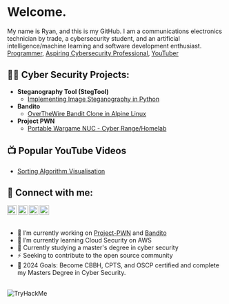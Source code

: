 # Welcome. 
My name is Ryan, and this is my GitHub.
I am a communications electronics technician by trade, a cybersecurity student, and an artificial intelligence/machine learning and software development enthusiast.<br>
<a href="https://github.com/rmcmillan34">Programmer</a>, <a href="https://www.linkedin.com/in/ryan-mcmillan34/">Aspiring Cybersecurity Professional</a>, <a href="https://www.youtube.com/c/RizzSec">YouTuber</a>

<h2>👨‍💻 Cyber Security Projects:</h2>

- <b>Steganography Tool (StegTool)</b>
  - [Implementing Image Steganography in Python](https://github.com/rmcmillan34/StegTool/)
- <b>Bandito</b>
  - [OverTheWire Bandit Clone in Alpine Linux](https://github.com/rmcmillan34/bandito/)
- <b>Project PWN</b>
  - [Portable Wargame NUC - Cyber Range/Homelab](https://github.com/rmcmillan34/Project-PWN)

<h2>📺 Popular YouTube Videos</h2>

- [Sorting Algorithm Visualisation](https://www.youtube.com/watch?v=tQvWBGxPVtM)

## 🤳 Connect with me:

[<img align="left" alt="JoshMadakor | YouTube" width="22px" src="https://cdn.jsdelivr.net/npm/simple-icons@v3/icons/youtube.svg" />][youtube]
[<img align="left" alt="RizzSec     | Twitter" width="22px" src="https://cdn.jsdelivr.net/npm/simple-icons@v3/icons/twitter.svg" />][twitter]
[<img align="left" alt="JoshMadakor | LinkedIn" width="22px" src="https://cdn.jsdelivr.net/npm/simple-icons@v3/icons/linkedin.svg" />][linkedin]
[<img align="left" alt="JoshMadakor | Instagram" width="22px" src="https://cdn.jsdelivr.net/npm/simple-icons@v3/icons/instagram.svg" />][instagram]

[twitter]: https://twitter.com/RizzSec
[youtube]: https://www.youtube.com/c/RizzSec
[instagram]: https://www.instagram.com/RizzSec34
[linkedin]: https://linkedin.com/in/ryan-mcmillan34
<br>
---

- 🔭 I’m currently working on [Project-PWN](https://github.com/rmcmillan34/Project-PWN/) and [Bandito](https://github.com/rmcmillan34/bandito/)
- 🌱 I’m currently learning Cloud Security on AWS
- 🤖 Currently studying a master's degree in cyber security
- ⚡️ Seeking to contribute to the open source community
- 🎯 2024 Goals: Become CBBH, CPTS, and OSCP certified and complete my Masters Degree in Cyber Security.
<br>
<img src="https://tryhackme-badges.s3.amazonaws.com/Rizz0.png" alt="TryHackMe">

